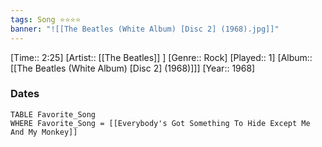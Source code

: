 ```yaml
---
tags: Song ⭐⭐⭐⭐ 
banner: "![[The Beatles (White Album) [Disc 2] (1968).jpg]]"
---
```

[Time:: 2:25]
[Artist:: [[The Beatles]] ]
[Genre:: Rock]
[Played:: 1]
[Album:: [[The Beatles (White Album) [Disc 2] (1968)]]]
[Year:: 1968]
### Dates
````dataview
TABLE Favorite_Song
WHERE Favorite_Song = [[Everybody's Got Something To Hide Except Me And My Monkey]]
````